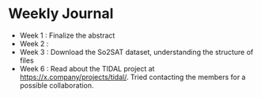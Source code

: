# Weekly Journal

- Week 1 : Finalize the abstract
- Week 2 :
- Week 3 : Download the So2SAT dataset, understanding the structure of files
- Week 6 : Read about the TIDAL project at https://x.company/projects/tidal/. Tried contacting the members for a possible collaboration.
